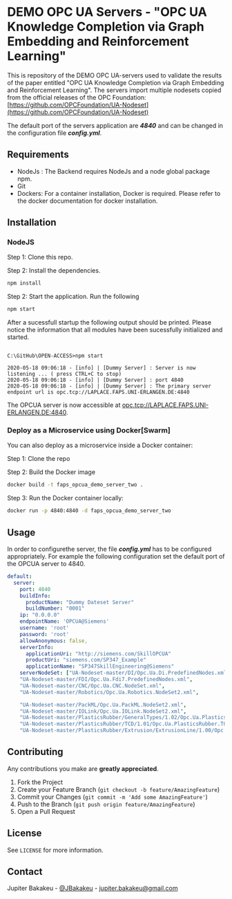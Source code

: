 # DEMO OPC UA Servers - "OPC UA Knowledge Completion via Graph Embedding and Reinforcement Learning"

This is repository of the DEMO OPC UA-servers used to validate the results of the paper entitled "OPC UA Knowledge Completion via Graph Embedding and Reinforcement Learning". The servers import multiple nodesets copied from the official releases of the OPC Foundation: [https://github.com/OPCFoundation/UA-Nodeset](https://github.com/OPCFoundation/UA-Nodeset)

The default port of the servers application are ***4840*** and can be changed in the configuration file ***config.yml***.

## Requirements

* NodeJs : The Backend requires NodeJs and a node global package npm.
* Git
* Dockers: For a container installation, Docker is required. Please refer to the docker documentation for docker installation.

## Installation

### NodeJS

Step 1: Clone this repo.

Step 2: Install the dependencies.

```bash
npm install
```

Step 2: Start the application. Run the following

```bash
npm start
```

After a sucessfull startup the following output should be printed. Please notice the information that all modules have been sucessfully initialized and started.

```console

C:\GitHub\OPEN-ACCESS>npm start

2020-05-18 09:06:18 - [info] | [Dummy Server] : Server is now listening ... ( press CTRL+C to stop)
2020-05-18 09:06:18 - [info] | [Dummy Server] : port 4840
2020-05-18 09:06:18 - [info] | [Dummy Server] : The primary server endpoint url is opc.tcp://LAPLACE.FAPS.UNI-ERLANGEN.DE:4840

```
The OPCUA server is now accessible at [opc.tcp://LAPLACE.FAPS.UNI-ERLANGEN.DE:4840](opc.tcp://LAPLACE.FAPS.UNI-ERLANGEN.DE:4840).

### Deploy as a Microservice using Docker[Swarm]

You can also deploy as a microservice inside a Docker container:

Step 1: Clone the repo

Step 2: Build the Docker image

```bash
docker build -t faps_opcua_demo_server_two .
```

Step 3: Run the Docker container locally:

```bash
docker run -p 4840:4840 -d faps_opcua_demo_server_two
```

<!-- USAGE -->
## Usage

In order to configurethe server, the file ***config.yml*** has to be configured appropriately. For example the following configuration set the default port of the OPCUA server to 4840.


```yaml
default:
  server:
    port: 4840
    buildInfo:
      productName: "Dummy Dateset Server"
      buildNumber: "0001"
    ip: "0.0.0.0"
    endpointName: 'OPCUA@Siemens'
    username: 'root'
    password: 'root'
    allowAnonymous: false,
    serverInfo:
      applicationUri: "http://siemens.com/SkillOPCUA"
      productUri: "siemens.com/SP347_Example"
      applicationName: "SP347SkillEngineering@Siemens" 
    serverNodeSet: ["UA-Nodeset-master/DI/Opc.Ua.Di.PredefinedNodes.xml",
    "UA-Nodeset-master/FDI/Opc.Ua.Fdi7.PredefinedNodes.xml", 
    "UA-Nodeset-master/CNC/Opc.Ua.CNC.NodeSet.xml", 
    "UA-Nodeset-master/Robotics/Opc.Ua.Robotics.NodeSet2.xml", 

    "UA-Nodeset-master/PackML/Opc.Ua.PackML.NodeSet2.xml",
    "UA-Nodeset-master/IOLink/Opc.Ua.IOLink.NodeSet2.xml",
    "UA-Nodeset-master/PlasticsRubber/GeneralTypes/1.02/Opc.Ua.PlasticsRubber.GeneralTypes.NodeSet2.xml",
    "UA-Nodeset-master/PlasticsRubber/TCD/1.01/Opc.Ua.PlasticsRubber.TCD.NodeSet2.xml",
    "UA-Nodeset-master/PlasticsRubber/Extrusion/ExtrusionLine/1.00/Opc.Ua.PlasticsRubber.Extrusion.ExtrusionLine.NodeSet2.xml"]

```

<!-- CONTRIBUTING -->
## Contributing

Any contributions you make are **greatly appreciated**.

1. Fork the Project
2. Create your Feature Branch (`git checkout -b feature/AmazingFeature`)
3. Commit your Changes (`git commit -m 'Add some AmazingFeature'`)
4. Push to the Branch (`git push origin feature/AmazingFeature`)
5. Open a Pull Request

<!-- LICENSE -->
## License

See `LICENSE` for more information.

<!-- CONTACT -->
## Contact

Jupiter Bakakeu - [@JBakakeu](https://twitter.com/JBakakeu) - jupiter.bakakeu@gmail.com